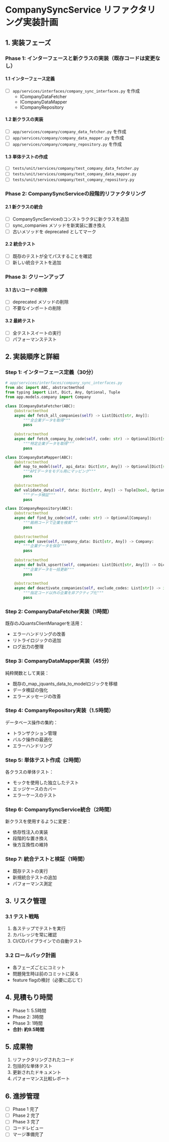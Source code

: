 # CompanySyncService リファクタリング実装計画

## 1. 実装フェーズ

### Phase 1: インターフェースと新クラスの実装（既存コードは変更なし）

#### 1.1 インターフェース定義
- [ ] `app/services/interfaces/company_sync_interfaces.py` を作成
  - ICompanyDataFetcher
  - ICompanyDataMapper
  - ICompanyRepository

#### 1.2 新クラスの実装
- [ ] `app/services/company/company_data_fetcher.py` を作成
- [ ] `app/services/company/company_data_mapper.py` を作成
- [ ] `app/services/company/company_repository.py` を作成

#### 1.3 単体テストの作成
- [ ] `tests/unit/services/company/test_company_data_fetcher.py`
- [ ] `tests/unit/services/company/test_company_data_mapper.py`
- [ ] `tests/unit/services/company/test_company_repository.py`

### Phase 2: CompanySyncServiceの段階的リファクタリング

#### 2.1 新クラスの統合
- [ ] CompanySyncServiceのコンストラクタに新クラスを追加
- [ ] sync_companies メソッドを新実装に置き換え
- [ ] 古いメソッドを deprecated としてマーク

#### 2.2 統合テスト
- [ ] 既存のテストが全てパスすることを確認
- [ ] 新しい統合テストを追加

### Phase 3: クリーンアップ

#### 3.1 古いコードの削除
- [ ] deprecated メソッドの削除
- [ ] 不要なインポートの削除

#### 3.2 最終テスト
- [ ] 全テストスイートの実行
- [ ] パフォーマンステスト

## 2. 実装順序と詳細

### Step 1: インターフェース定義（30分）

```python
# app/services/interfaces/company_sync_interfaces.py
from abc import ABC, abstractmethod
from typing import List, Dict, Any, Optional, Tuple
from app.models.company import Company

class ICompanyDataFetcher(ABC):
    @abstractmethod
    async def fetch_all_companies(self) -> List[Dict[str, Any]]:
        """全企業データを取得"""
        pass
    
    @abstractmethod
    async def fetch_company_by_code(self, code: str) -> Optional[Dict[str, Any]]:
        """特定企業データを取得"""
        pass

class ICompanyDataMapper(ABC):
    @abstractmethod
    def map_to_model(self, api_data: Dict[str, Any]) -> Optional[Dict[str, Any]]:
        """APIデータをモデル用にマッピング"""
        pass
    
    @abstractmethod
    def validate_data(self, data: Dict[str, Any]) -> Tuple[bool, Optional[str]]:
        """データ検証"""
        pass

class ICompanyRepository(ABC):
    @abstractmethod
    async def find_by_code(self, code: str) -> Optional[Company]:
        """銘柄コードで企業を検索"""
        pass
    
    @abstractmethod
    async def save(self, company_data: Dict[str, Any]) -> Company:
        """企業データを保存"""
        pass
    
    @abstractmethod
    async def bulk_upsert(self, companies: List[Dict[str, Any]]) -> Dict[str, int]:
        """企業データを一括更新"""
        pass
    
    @abstractmethod
    async def deactivate_companies(self, exclude_codes: List[str]) -> int:
        """指定コード以外の企業を非アクティブ化"""
        pass
```

### Step 2: CompanyDataFetcher実装（1時間）

既存のJQuantsClientManagerを活用：
- エラーハンドリングの改善
- リトライロジックの追加
- ログ出力の整理

### Step 3: CompanyDataMapper実装（45分）

純粋関数として実装：
- 既存の_map_jquants_data_to_modelロジックを移植
- データ検証の強化
- エラーメッセージの改善

### Step 4: CompanyRepository実装（1.5時間）

データベース操作の集約：
- トランザクション管理
- バルク操作の最適化
- エラーハンドリング

### Step 5: 単体テスト作成（2時間）

各クラスの単体テスト：
- モックを使用した独立したテスト
- エッジケースのカバー
- エラーケースのテスト

### Step 6: CompanySyncService統合（2時間）

新クラスを使用するように変更：
- 依存性注入の実装
- 段階的な置き換え
- 後方互換性の維持

### Step 7: 統合テストと検証（1時間）

- 既存テストの実行
- 新規統合テストの追加
- パフォーマンス測定

## 3. リスク管理

### 3.1 テスト戦略
1. 各ステップでテストを実行
2. カバレッジを常に確認
3. CI/CDパイプラインでの自動テスト

### 3.2 ロールバック計画
- 各フェーズごとにコミット
- 問題発生時は前のコミットに戻る
- feature flagの検討（必要に応じて）

## 4. 見積もり時間

- Phase 1: 5.5時間
- Phase 2: 3時間
- Phase 3: 1時間
- **合計: 約9.5時間**

## 5. 成果物

1. リファクタリングされたコード
2. 包括的な単体テスト
3. 更新されたドキュメント
4. パフォーマンス比較レポート

## 6. 進捗管理

- [ ] Phase 1 完了
- [ ] Phase 2 完了
- [ ] Phase 3 完了
- [ ] コードレビュー
- [ ] マージ準備完了